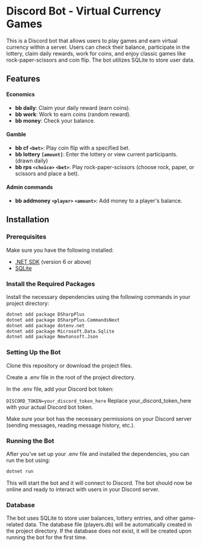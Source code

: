 # Discord Bot - Virtual Currency Games

This is a Discord bot that allows users to play games and earn virtual currency within a server. Users can check their balance, participate in the lottery, claim daily rewards, work for coins, and enjoy classic games like rock-paper-scissors and coin flip. The bot utilizes SQLite to store user data.

## Features
#### Economics
- **bb daily**: Claim your daily reward (earn coins).
- **bb work**: Work to earn coins (random reward).
- **bb money**: Check your balance.

#### Gamble
- **bb cf `<bet>`**: Play coin flip with a specified bet.
- **bb lottery `[amount]`**: Enter the lottery or view current participants. (drawn daily)
- **bb rps `<choice>` `<bet>`**: Play rock-paper-scissors (choose rock, paper, or scissors and place a bet).

#### Admin commands
- **bb addmoney `<player>` `<amount>`**: Add money to a player's balance.
  
## Installation

### Prerequisites

Make sure you have the following installed:

- [.NET SDK](https://dotnet.microsoft.com/download) (version 6 or above)
- [SQLite](https://www.sqlite.org/download.html)

### Install the Required Packages

Install the necessary dependencies using the following commands in your project directory:

```bash
dotnet add package DSharpPlus
dotnet add package DSharpPlus.CommandsNext
dotnet add package dotenv.net
dotnet add package Microsoft.Data.Sqlite
dotnet add package Newtonsoft.Json
```

### Setting Up the Bot
Clone this repository or download the project files.

Create a .env file in the root of the project directory.

In the .env file, add your Discord bot token:

``
DISCORD_TOKEN=your_discord_token_here
``
Replace your_discord_token_here with your actual Discord bot token.

Make sure your bot has the necessary permissions on your Discord server (sending messages, reading message history, etc.).

### Running the Bot
After you’ve set up your .env file and installed the dependencies, you can run the bot using:

```bash
dotnet run
``` 
This will start the bot and it will connect to Discord. The bot should now be online and ready to interact with users in your Discord server.

### Database
The bot uses SQLite to store user balances, lottery entries, and other game-related data. The database file (players.db) will be automatically created in the project directory. If the database does not exist, it will be created upon running the bot for the first time.
